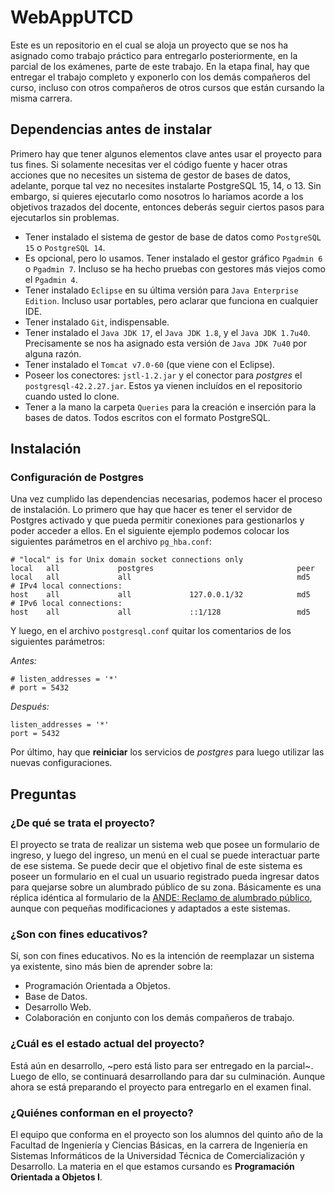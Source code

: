 # WebAppUTCD

Este es un repositorio en el cual se aloja un proyecto que se nos ha asignado como trabajo práctico para entregarlo posteriormente, en la parcial de los exámenes, parte de este trabajo. En la etapa final, hay que entregar el trabajo completo y exponerlo con los demás compañeros del curso, incluso con otros compañeros de otros cursos que están cursando la misma carrera.

## Dependencias antes de instalar

Primero hay que tener algunos elementos clave antes usar el proyecto para tus fines. Si solamente necesitas ver el código fuente y hacer otras acciones que no necesites un sistema de gestor de bases de datos, adelante, porque tal vez no necesites instalarte PostgreSQL 15, 14, o 13. Sin embargo, si quieres ejecutarlo como nosotros lo haríamos acorde a los objetivos trazados del docente, entonces deberás seguir ciertos pasos para ejecutarlos sin problemas.

- Tener instalado el sistema de gestor de base de datos como `PostgreSQL 15` o `PostgreSQL 14`.
- Es opcional, pero lo usamos. Tener instalado el gestor gráfico `Pgadmin 6` o `Pgadmin 7`. Incluso se ha hecho pruebas con gestores más viejos como el `Pgadmin 4`.
- Tener instalado `Eclipse` en su última versión para `Java Enterprise Edition`. Incluso usar portables, pero aclarar que funciona en cualquier IDE.
- Tener instalado `Git`, indispensable.
- Tener instalado el `Java JDK 17`, el `Java JDK 1.8`, y el `Java JDK 1.7u40`. Precisamente se nos ha asignado esta versión de `Java JDK 7u40` por alguna razón.
- Tener instalado el `Tomcat v7.0-60` (que viene con el Eclipse).
- Poseer los conectores: `jstl-1.2.jar` y el conector para *postgres* el `postgresql-42.2.27.jar`. Estos ya vienen incluídos en el repositorio cuando usted lo clone.
- Tener a la mano la carpeta `Queries` para la creación e inserción para la bases de datos. Todos escritos con el formato PostgreSQL.

## Instalación

### Configuración de Postgres

Una vez cumplido las dependencias necesarias, podemos hacer el proceso de instalación. Lo primero que hay que hacer es tener el servidor de Postgres activado y que pueda permitir conexiones para gestionarlos y poder acceder a ellos. En el siguiente ejemplo podemos colocar los siguientes parámetros en el archivo `pg_hba.conf`:

```
# "local" is for Unix domain socket connections only
local   all             postgres                                peer
local   all             all                                     md5
# IPv4 local connections:
host    all             all             127.0.0.1/32            md5
# IPv6 local connections:
host    all             all             ::1/128                 md5
```

Y luego, en el archivo `postgresql.conf` quitar los comentarios de los siguientes parámetros:

*Antes:* 

```
# listen_addresses = '*'
# port = 5432
```

*Después:* 

```
listen_addresses = '*'
port = 5432
```

Por último, hay que **reiniciar** los servicios de *postgres* para luego utilizar las nuevas configuraciones.

## Preguntas

### ¿De qué se trata el proyecto?

El proyecto se trata de realizar un sistema web que posee un formulario de ingreso, y luego del ingreso, un menú en el cual se puede interactuar parte de ese sistema. Se puede decir que el objetivo final de este sistema es poseer un formulario en el cual un usuario registrado pueda ingresar datos para quejarse sobre un alumbrado público de su zona. Básicamente es una réplica idéntica al formulario de la [ANDE: Reclamo de alumbrado público](https://www.ande.gov.py/servicios/), aunque con pequeñas modificaciones y adaptados a este sistemas.

### ¿Son con fines educativos?

Sí, son con fines educativos. No es la intención de reemplazar un sistema ya existente, sino más bien de aprender sobre la:
- Programación Orientada a Objetos.
- Base de Datos.
- Desarrollo Web.
- Colaboración en conjunto con los demás compañeros de trabajo.

### ¿Cuál es el estado actual del proyecto?

Está aún en desarrollo, ~pero está listo para ser entregado en la parcial~. Luego de ello, se continuará desarrollando para dar su culminación. Aunque ahora se está preparando el proyecto para entregarlo en el examen final.

### ¿Quiénes conforman en el proyecto?

El equipo que conforma en el proyecto son los alumnos del quinto año de la Facultad de Ingeniería y Ciencias Básicas, en la carrera de Ingeniería en Sistemas Informáticos de la Universidad Técnica de Comercialización y Desarrollo. La materia en el que estamos cursando es **Programación Orientada a Objetos I**.